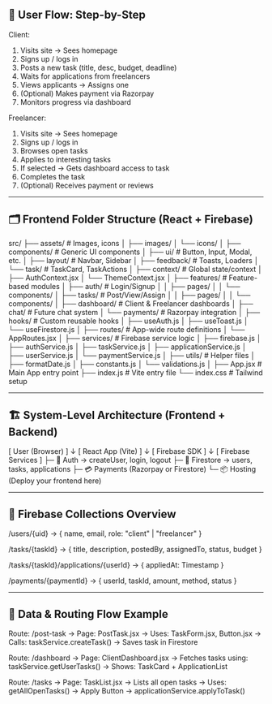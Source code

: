 ## 🧭 User Flow: Step-by-Step


Client:
  1. Visits site → Sees homepage
  2. Signs up / logs in
  3. Posts a new task (title, desc, budget, deadline)
  4. Waits for applications from freelancers
  5. Views applicants → Assigns one
  6. (Optional) Makes payment via Razorpay
  7. Monitors progress via dashboard

Freelancer:
  1. Visits site → Sees homepage
  2. Signs up / logs in
  3. Browses open tasks
  4. Applies to interesting tasks
  5. If selected → Gets dashboard access to task
  6. Completes the task
  7. (Optional) Receives payment or reviews


---

## 🗂 Frontend Folder Structure (React + Firebase)


src/
├── assets/                  # Images, icons
│   ├── images/
│   └── icons/
│
├── components/              # Generic UI components
│   ├── ui/                  # Button, Input, Modal, etc.
│   ├── layout/              # Navbar, Sidebar
│   ├── feedback/            # Toasts, Loaders
│   └── task/                # TaskCard, TaskActions
│
├── context/                 # Global state/context
│   ├── AuthContext.jsx
│   └── ThemeContext.jsx
│
├── features/                # Feature-based modules
│   ├── auth/                # Login/Signup
│   │   ├── pages/
│   │   └── components/
│   ├── tasks/               # Post/View/Assign
│   │   ├── pages/
│   │   └── components/
│   ├── dashboard/           # Client & Freelancer dashboards
│   ├── chat/                # Future chat system
│   └── payments/            # Razorpay integration
│
├── hooks/                   # Custom reusable hooks
│   ├── useAuth.js
│   ├── useToast.js
│   └── useFirestore.js
│
├── routes/                  # App-wide route definitions
│   └── AppRoutes.jsx
│
├── services/                # Firebase service logic
│   ├── firebase.js
│   ├── authService.js
│   ├── taskService.js
│   ├── applicationService.js
│   ├── userService.js
│   └── paymentService.js
│
├── utils/                   # Helper files
│   ├── formatDate.js
│   ├── constants.js
│   └── validations.js
│
├── App.jsx                  # Main App entry point
├── index.js                 # Vite entry file
└── index.css                # Tailwind setup


---

## 🏗 System-Level Architecture (Frontend + Backend)


[ User (Browser) ]
        ↓
[ React App (Vite) ]
        ↓
[ Firebase SDK ]
        ↓
[ Firebase Services ]
    ├─ 🔐 Auth → createUser, login, logout
    ├─ 📄 Firestore → users, tasks, applications
    ├─ 💳 Payments (Razorpay or Firestore)
    └─ 📦 Hosting (Deploy your frontend here)


---

## 🔌 Firebase Collections Overview


/users/{uid} → {
  name, email, role: "client" | "freelancer"
}

/tasks/{taskId} → {
  title, description, postedBy, assignedTo, status, budget
}

/tasks/{taskId}/applications/{userId} → {
  appliedAt: Timestamp
}

/payments/{paymentId} → {
  userId, taskId, amount, method, status
}


---

## 🧭 Data & Routing Flow Example


Route: /post-task
  → Page: PostTask.jsx
    → Uses: TaskForm.jsx, Button.jsx
    → Calls: taskService.createTask()
    → Saves task in Firestore

Route: /dashboard
  → Page: ClientDashboard.jsx
    → Fetches tasks using: taskService.getUserTasks()
    → Shows: TaskCard + ApplicationList

Route: /tasks
  → Page: TaskList.jsx
    → Lists all open tasks
    → Uses: getAllOpenTasks()
    → Apply Button → applicationService.applyToTask()
